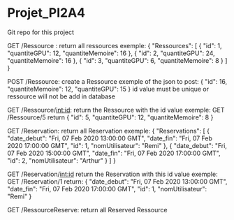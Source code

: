 # Projet_PI2A4

Git repo for this project 


GET /Ressource : return all ressources
exemple:
{
  "Ressources": [
    {
      "id": 1, 
      "quantiteGPU": 12, 
      "quantiteMemoire": 16
    }, 
    {
      "id": 2, 
      "quantiteGPU": 24, 
      "quantiteMemoire": 16
    }, 
    {
      "id": 3, 
      "quantiteGPU": 6, 
      "quantiteMemoire": 8
    }
  ]
}

POST /Ressource: create a Ressource
exemple of the json to post:
{
    "id": 16,
    "quantiteMemoire": 12,
    "quantiteGPU": 15
}
id value must be unique or ressource will not be add in database

GET /Ressource/<int:id>: return the Ressource with the id value
exemple:
GET /Ressource/5
return
{
  "id": 5, 
  "quantiteGPU": 12, 
  "quantiteMemoire": 8
}

GET /Reservation: return all Reservation
exemple:
{
  "Reservations": [
    {
      "date_debut": "Fri, 07 Feb 2020 13:00:00 GMT", 
      "date_fin": "Fri, 07 Feb 2020 17:00:00 GMT", 
      "id": 1, 
      "nomUtilisateur": "Remi"
    }, 
    {
      "date_debut": "Fri, 07 Feb 2020 15:00:00 GMT", 
      "date_fin": "Fri, 07 Feb 2020 17:00:00 GMT", 
      "id": 2, 
      "nomUtilisateur": "Arthur"
    }
  ]
}

GET /Reservation/<int:id> return the Reservation with this id value
exemple:
GET /Reservation/1
return:
{
  "date_debut": "Fri, 07 Feb 2020 13:00:00 GMT", 
  "date_fin": "Fri, 07 Feb 2020 17:00:00 GMT", 
  "id": 1, 
  "nomUtilisateur": "Remi"
}

GET /RessourceReserve: return all Reserved Ressource 
